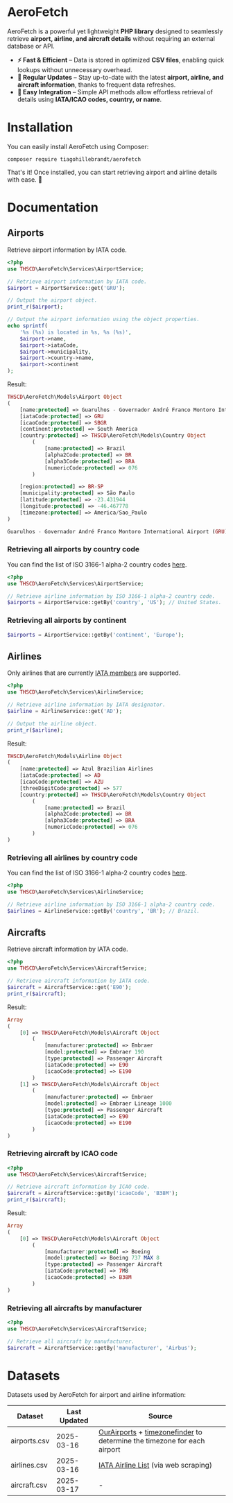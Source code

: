 # AeroFetch

AeroFetch is a powerful yet lightweight **PHP library** designed to seamlessly retrieve **airport, airline, and aircraft details** without requiring an external database or API.

- **⚡ Fast & Efficient** – Data is stored in optimized **CSV files**, enabling quick lookups without unnecessary overhead.
- **📅 Regular Updates** – Stay up-to-date with the latest **airport, airline, and aircraft information**, thanks to frequent data refreshes.
- **🔗 Easy Integration** – Simple API methods allow effortless retrieval of details using **IATA/ICAO codes, country, or name**.

# Installation

You can easily install AeroFetch using Composer:

```
composer require tiagohillebrandt/aerofetch
```

That's it! Once installed, you can start retrieving airport and airline details with ease. 🚀

# Documentation
## Airports

Retrieve airport information by IATA code.

```php
<?php
use THSCD\AeroFetch\Services\AirportService;

// Retrieve airport information by IATA code.
$airport = AirportService::get('GRU');

// Output the airport object.
print_r($airport);

// Output the airport information using the object properties.
echo sprintf(
    '%s (%s) is located in %s, %s (%s)',
    $airport->name,
    $airport->iataCode,
    $airport->municipality,
    $airport->country->name,
    $airport->continent
);
```

Result:

```php
THSCD\AeroFetch\Models\Airport Object
(
    [name:protected] => Guarulhos - Governador André Franco Montoro International Airport
    [iataCode:protected] => GRU
    [icaoCode:protected] => SBGR
    [continent:protected] => South America
    [country:protected] => THSCD\AeroFetch\Models\Country Object
        (
            [name:protected] => Brazil
            [alpha2Code:protected] => BR
            [alpha3Code:protected] => BRA
            [numericCode:protected] => 076
        )

    [region:protected] => BR-SP
    [municipality:protected] => São Paulo
    [latitude:protected] => -23.431944
    [longitude:protected] => -46.467778
    [timezone:protected] => America/Sao_Paulo
)

Guarulhos - Governador André Franco Montoro International Airport (GRU) is located in São Paulo, Brazil (South America)
```

### Retrieving all airports by country code

You can find the list of ISO 3166-1 alpha-2 country codes [here](https://www.iban.com/country-codes).

```php
<?php
use THSCD\AeroFetch\Services\AirportService;

// Retrieve airline information by ISO 3166-1 alpha-2 country code.
$airports = AirportService::getBy('country', 'US'); // United States.
```

### Retrieving all airports by continent

```php
$airports = AirportService::getBy('continent', 'Europe');
```

## Airlines

Only airlines that are currently [IATA members](https://www.iata.org/en/about/members/airline-list/) are supported.

```php
<?php
use THSCD\AeroFetch\Services\AirlineService;

// Retrieve airline information by IATA designator.
$airline = AirlineService::get('AD');

// Output the airline object.
print_r($airline);
```

Result:

```php
THSCD\AeroFetch\Models\Airline Object
(
    [name:protected] => Azul Brazilian Airlines
    [iataCode:protected] => AD
    [icaoCode:protected] => AZU
    [threeDigitCode:protected] => 577
    [country:protected] => THSCD\AeroFetch\Models\Country Object
        (
            [name:protected] => Brazil
            [alpha2Code:protected] => BR
            [alpha3Code:protected] => BRA
            [numericCode:protected] => 076
        )
)
```

### Retrieving all airlines by country code

You can find the list of ISO 3166-1 alpha-2 country codes [here](https://www.iban.com/country-codes).

```php
<?php
use THSCD\AeroFetch\Services\AirlineService;

// Retrieve airline information by ISO 3166-1 alpha-2 country code.
$airlines = AirlineService::getBy('country', 'BR'); // Brazil.
```

## Aircrafts

Retrieve aircraft information by IATA code.

```php
<?php
use THSCD\AeroFetch\Services\AircraftService;

// Retrieve aircraft information by IATA code.
$aircraft = AircraftService::get('E90');
print_r($aircraft);
```

Result:

```php
Array
(
    [0] => THSCD\AeroFetch\Models\Aircraft Object
        (
            [manufacturer:protected] => Embraer
            [model:protected] => Embraer 190
            [type:protected] => Passenger Aircraft
            [iataCode:protected] => E90
            [icaoCode:protected] => E190
        )
    [1] => THSCD\AeroFetch\Models\Aircraft Object
        (
            [manufacturer:protected] => Embraer
            [model:protected] => Embraer Lineage 1000
            [type:protected] => Passenger Aircraft
            [iataCode:protected] => E90
            [icaoCode:protected] => E190
        )
)
```

### Retrieving aircraft by ICAO code

```php
<?php
use THSCD\AeroFetch\Services\AircraftService;

// Retrieve aircraft information by ICAO code.
$aircraft = AircraftService::getBy('icaoCode', 'B38M');
print_r($aircraft);
```

Result:

```php
Array
(
    [0] => THSCD\AeroFetch\Models\Aircraft Object
        (
            [manufacturer:protected] => Boeing
            [model:protected] => Boeing 737 MAX 8
            [type:protected] => Passenger Aircraft
            [iataCode:protected] => 7M8
            [icaoCode:protected] => B38M
        )
)
```

### Retrieving all aircrafts by manufacturer

```php
<?php
use THSCD\AeroFetch\Services\AircraftService;

// Retrieve all aircraft by manufacturer.
$aircraft = AircraftService::getBy('manufacturer', 'Airbus');
```

# Datasets

Datasets used by AeroFetch for airport and airline information:

| Dataset       | Last Updated | Source                                                                                                                                               |
|---------------|--------------|------------------------------------------------------------------------------------------------------------------------------------------------------|
| airports.csv  | 2025-03-16   | [OurAirports](https://ourairports.com/data/) + [timezonefinder](https://pypi.org/project/timezonefinder/) to determine the timezone for each airport |
| airlines.csv  | 2025-03-16   | [IATA Airline List](https://www.iata.org/en/about/members/airline-list/) (via web scraping)                                                          |
| aircraft.csv  | 2025-03-17   | -                                                                                                                                                    |
